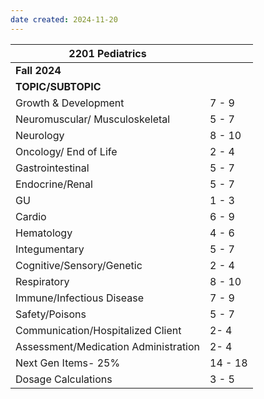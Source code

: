 ```yaml
---
date created: 2024-11-20
---
```


| **2201 Pediatrics**                  |         |
| ------------------------------------ | ------- |
| **Fall 2024**                        |         |
| **TOPIC/SUBTOPIC**                   |         |
| Growth & Development                 | 7 - 9   |
| Neuromuscular/ Musculoskeletal       | 5 - 7   |
| Neurology                            | 8 - 10  |
| Oncology/ End of Life                | 2 - 4   |
| Gastrointestinal                     | 5 - 7   |
| Endocrine/Renal                      | 5 - 7   |
| GU                                   | 1 - 3   |
| Cardio                               | 6 - 9   |
| Hematology                           | 4 - 6   |
| Integumentary                        | 5 - 7   |
| Cognitive/Sensory/Genetic            | 2 - 4   |
| Respiratory                          | 8 - 10  |
| Immune/Infectious Disease            | 7 - 9   |
| Safety/Poisons                       | 5 - 7   |
| Communication/Hospitalized Client    | 2- 4    |
| Assessment/Medication Administration | 2- 4    |
| Next Gen Items- 25%                  | 14 - 18 |
| Dosage Calculations                  | 3 - 5   |
